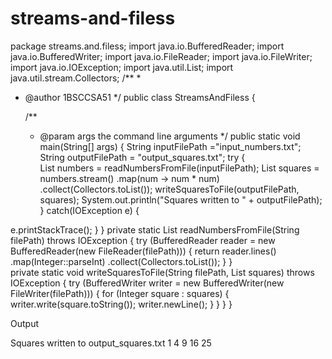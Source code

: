 # streams-and-filess
package streams.and.filess;
import java.io.BufferedReader;
import java.io.BufferedWriter;
import java.io.FileReader;
import java.io.FileWriter;
import java.io.IOException;
import java.util.List;
import java.util.stream.Collectors;
/**
 *
 * @author 1BSCCSA51
 */
public class StreamsAndFiless {

    /**
     * @param args the command line arguments
     */
    public static void main(String[] args) {
     String inputFilePath ="input_numbers.txt";
String outputFilePath = "output_squares.txt";
try {  
   List<Integer> numbers = readNumbersFromFile(inputFilePath);
   List<Integer> squares = numbers.stream()
.map(num -> num * num)
.collect(Collectors.toList());
   writeSquaresToFile(outputFilePath, squares);
System.out.println("Squares written to " + outputFilePath);
} catch(IOException e) {

e.printStackTrace();
}
}
private static List<Integer> readNumbersFromFile(String filePath) throws
IOException {
try (BufferedReader reader = new BufferedReader(new FileReader(filePath))) {
return reader.lines()
.map(Integer::parseInt)
.collect(Collectors.toList());
}
}  
private static void writeSquaresToFile(String filePath, List<Integer> squares) throws
IOException {
try (BufferedWriter writer = new BufferedWriter(new FileWriter(filePath))) {
for (Integer square : squares) {
writer.write(square.toString());
writer.newLine();
}
}
}
}

 Output 

Squares written to output_squares.txt
1
4
9
16
25
